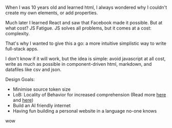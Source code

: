 When I was 10 years old and learned html, I always wondered why I couldn't create my own elements, or add properties.

Much later I learned React and saw that Facebook made it possible. But at what cost? JS Fatigue. JS solves all problems, but it comes at a cost: complexity.

That's why I wanted to give this a go: a more intuitive simplistic way to write full-stack apps.

I don't know if it will work, but the idea is simple: avoid javascript at all cost, write as much as possible in component-driven html, markdown, and datafiles like csv and json.

Design Goals:

- Minimise source token size
- LoB: Locality of Behavior for increased comprehension (Read more [here](https://htmx.org/essays/locality-of-behaviour/) and [here](https://www.dreamsongs.com/Files/PatternsOfSoftware.pdf))
- Build an AI friendly internet
- Having fun building a personal website in a language no-one knows

wow

